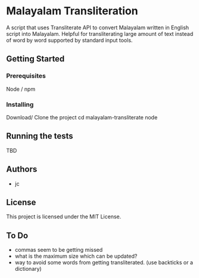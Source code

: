 # Malayalam Transliteration

A script that uses Transliterate API to convert Malayalam written in English script into Malayalam. Helpful for transliterating large amount of text instead of word by word supported by standard input tools.

## Getting Started

### Prerequisites

Node / npm

### Installing

Download/ Clone the project
cd malayalam-transliterate
node

## Running the tests

TBD

## Authors

* jc

## License

This project is licensed under the MIT License.

## To Do

* commas seem to be getting missed
* what is the maximum size which can be updated?
* way to avoid some words from getting transliterated. (use backticks or a dictionary)
